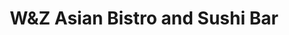 ---
layout: place
title: W&Z Asian Bistro and Sushi Bar
permalink: /new-mexico/silver-city/w-z-asian-bistro-and-sushi-bar.html
stateAbbr: NM
stateName: New Mexico
cityName: Silver City
seo:
  type: restaurant
  links: null
place_id: ChIJt9HVCSHH2IYRqPXWu_cWfoE
photos:
  - name: >-
      places/ChIJt9HVCSHH2IYRqPXWu_cWfoE/photos/AeeoHcLP3HiZ7ZZO1tlImgLphCly6hv0Ee8SR78cvu0woptdcXVKF_3T4qVq-HjaWPXyZY0UT1bj7ZFZ3wY1lk_6iipD569ZvVDC2tLyvfP2f_1Z-Yvk0HQIgaip9eTISHAiSFeY89G1hO1gqQlDTcmt8DfRqdQ3L8UJWjgAXMjs1E338AWKC2_3MFMXISHhkXtocAO7U7ksEklKjKvSKxB2l-apWXKx15sjKsfdxIS8Xhj6pqL_ykyOVe3o7ZAroi0nLh2poPdoeuU6zTTCnIbAJO_SPupf2hsyovgi7TAn_jnI9h5HvzzeUQOR0CBQOKtF3Id87FA8U3lcos51LQ1uQrAqmDeSMb9_SDEb7FexNylt-Tt8F3hnwrx0GqMrS0HC0QbLkX4nm_POWg5j7vuurWKRWjJ_xxABX5yxdvq4kX7MWg
    widthPx: 4032
    heightPx: 3024
    authorAttributions:
      - displayName: Sree Pillai
        uri: https://maps.google.com/maps/contrib/109681104887701134523
        photoUri: >-
          https://lh3.googleusercontent.com/a-/ALV-UjXgHVz7IpCGNjEoKqB85lEY0IR9v5U4OSWeki8H9ooZRhq-QM6M=s100-p-k-no-mo
    flagContentUri: >-
      https://www.google.com/local/imagery/report/?cb_client=maps_api_places.places_api&image_key=!1e10!2sCIHM0ogKEICAgID-ste1ag&hl=en-US
    googleMapsUri: >-
      https://www.google.com/maps/place//data=!3m4!1e2!3m2!1sCIHM0ogKEICAgID-ste1ag!2e10!4m2!3m1!1s0x86d8c72109d5d1b7:0x817e16f7bbd6f5a8
  - name: >-
      places/ChIJt9HVCSHH2IYRqPXWu_cWfoE/photos/AeeoHcKdJjuoBSutZ-997gvGLC4ipUF9LOWZ14HzshpUCEqdMlyaDogWVJm28J8e14bxqMUbo9r2CTWFAev9ajN69DSocuolGcWdm9OUBHlainMmx0H0Z6DVoaV9AP2MRQi765jLfYDdb9Nn-dapQCpYKawTVFGk5AnwMTcOtUvMzfClG_mMR2DmwsRqIKRfg1p6qnLGocP2dHxIBot49D6yFMO8y7vIOeoo61gmCdXRmHtIX4vddRDqMAxT84rmbySrUeFNNCjoxuWTUjJGkRKRTijIUCY-bLjoSt1cxBoCQZbSew
    widthPx: 1080
    heightPx: 1440
    authorAttributions:
      - displayName: W&Z Asian Bistro and Sushi Bar
        uri: https://maps.google.com/maps/contrib/107562904627064088393
        photoUri: >-
          https://lh3.googleusercontent.com/a-/ALV-UjVgLENWWXQWmE0b3NatoEShllEzRs_RjE1gvSw6D9h2E5h36Giq=s100-p-k-no-mo
    flagContentUri: >-
      https://www.google.com/local/imagery/report/?cb_client=maps_api_places.places_api&image_key=!1e10!2sAF1QipOeXE8QqPSUVvHnPVmZR5VUozK0dk39bETH8tPR&hl=en-US
    googleMapsUri: >-
      https://www.google.com/maps/place//data=!3m4!1e2!3m2!1sAF1QipOeXE8QqPSUVvHnPVmZR5VUozK0dk39bETH8tPR!2e10!4m2!3m1!1s0x86d8c72109d5d1b7:0x817e16f7bbd6f5a8
  - name: >-
      places/ChIJt9HVCSHH2IYRqPXWu_cWfoE/photos/AeeoHcKVvuyel0CQ1ilMzzwfAdSfRfsZNkGQGsrrl-fztBW0MUE28fUuSsy2Lr8Yns-09Yjso57PXcJi8VVw3JYLI5n48sNYjZY0dKDegeg18pqmCABMlH_6NCD57lFPJOugoyvoOYt4mYvnQzpp6dbT27JeF4_S8ZhLUS3ucXzVqbFSd0nVVytoI0gRrtnViPFsqPmsS_RS1_hmFpU4lvgS_YKZ7db_vBhssUvB8t2mado8SeOLc1x1p_rQRe5zBFUPPmFaoFBq5ueQWG7dIrgkgSchRp2rvYVgNGNKQe8ayRHFXbSmVE0wHpP8YR9i59o-KeW48Zil7ynf1Q6IzAZbdlEQZSX7qswFbJT7owEDRkb13r0cDotU7hCoynJ2vpjInewVSdyObGCCZWttwFYDODRtveKE71s7Bw3p9o4O92TlwQ
    widthPx: 1784
    heightPx: 2453
    authorAttributions:
      - displayName: Kevin C
        uri: https://maps.google.com/maps/contrib/101840228270429769471
        photoUri: >-
          https://lh3.googleusercontent.com/a-/ALV-UjWc1DkcQp3tjwQnQ7EdAYfW6S3lo8DLgwv7Z4OrqeQU5HR_lxu69g=s100-p-k-no-mo
    flagContentUri: >-
      https://www.google.com/local/imagery/report/?cb_client=maps_api_places.places_api&image_key=!1e10!2sCIHM0ogKEICAgID94vfwWQ&hl=en-US
    googleMapsUri: >-
      https://www.google.com/maps/place//data=!3m4!1e2!3m2!1sCIHM0ogKEICAgID94vfwWQ!2e10!4m2!3m1!1s0x86d8c72109d5d1b7:0x817e16f7bbd6f5a8
  - name: >-
      places/ChIJt9HVCSHH2IYRqPXWu_cWfoE/photos/AeeoHcJ6P8Q9bQVChVq4viKptP8Ab1swpJjiAn_ibHttFJT4mD_Y4wopheQwdsCfzVkR_mtN-sypsNksoN43gC5xDeL3UqeViWm4r5vxG2BHZnEvzS4T9RxN4qogMaasW7WyJhK7p1NXFl1Tm9RjLnkiTMsxcnNSgLjvc34Oi_CDSFjW7AW3PeaKkk-HtKzqLuddxA6YtcyHA3k7pYXK1xfjdP6ayrb3VVVxp5MHrSF4jPKEOscqqmTzTHWURmzToiUiI7PovNJ8A0cuzRrqOTNQ8Glc1efEkOhchAiKyDRwIr9FsEMhQldnbP-SQG6y5zuP-5DDBaL_Ri75DqnSmNsp_FqRwNfRE7bQ-dOKYCC4-Hna0d5LR1_nPPDLR97XkFu6140qulKGScPEwsq8Lsfm7nSGylLF8NsMN1XVWJ1LpC9tUw
    widthPx: 4624
    heightPx: 3468
    authorAttributions:
      - displayName: LION mang
        uri: https://maps.google.com/maps/contrib/111503112416488571990
        photoUri: >-
          https://lh3.googleusercontent.com/a-/ALV-UjUGViBiUcaT4Z_jl8Y9T4OtF8J_C2R39lFNnLYwv344-IGsj3xu=s100-p-k-no-mo
    flagContentUri: >-
      https://www.google.com/local/imagery/report/?cb_client=maps_api_places.places_api&image_key=!1e10!2sCIHM0ogKEICAgIDvlqyGUg&hl=en-US
    googleMapsUri: >-
      https://www.google.com/maps/place//data=!3m4!1e2!3m2!1sCIHM0ogKEICAgIDvlqyGUg!2e10!4m2!3m1!1s0x86d8c72109d5d1b7:0x817e16f7bbd6f5a8
  - name: >-
      places/ChIJt9HVCSHH2IYRqPXWu_cWfoE/photos/AeeoHcIt8tryL4U86viIzBkJ-WJbA2Z4NN4CWGjMI73vaSxoGvpD6hkpp_Ymp1_2S9PL6_PrQdamacRyTkYh1lTwRXG-75lYQHO8XAIXWE3yFEesyjbp5lewXzsfH0GTXW9S4tHa1cv_slAQcb_JdoMfxE63B3KcYiq-avP5AEXWSDVB5c7SD8PQm-q8DHETcsh5i9PtPMvzlV6r1R5-sexuOerd1TkKNbdJd6Jbpoi8RCpISDWOVjhbK5ueZMZhEJpw8P_ELsSH5aF3EHFdDHoEzXIRYqQxCQCly91ueO7JrGFaaAomOD0NmPdoUwMVD5KX60jmP2LarX6VoJkEVjBwBeBYQZIMMVj5xd3iVa2Mwn0VQ5iK_-W0NPq94tqs05xT3z3BXFhKJBRbryPg7S8_ZKZ8AvXYXvRSDKNzSp7xrknBN4lH
    widthPx: 4032
    heightPx: 2268
    authorAttributions:
      - displayName: D L
        uri: https://maps.google.com/maps/contrib/113655799201092573218
        photoUri: >-
          https://lh3.googleusercontent.com/a-/ALV-UjVmuuO27FHZ7Yx0TuhWLWuuTtMX35jU8r2oe28J_pbZ5I7s00IKpg=s100-p-k-no-mo
    flagContentUri: >-
      https://www.google.com/local/imagery/report/?cb_client=maps_api_places.places_api&image_key=!1e10!2sCIHM0ogKEICAgID-nI-MzAE&hl=en-US
    googleMapsUri: >-
      https://www.google.com/maps/place//data=!3m4!1e2!3m2!1sCIHM0ogKEICAgID-nI-MzAE!2e10!4m2!3m1!1s0x86d8c72109d5d1b7:0x817e16f7bbd6f5a8
  - name: >-
      places/ChIJt9HVCSHH2IYRqPXWu_cWfoE/photos/AeeoHcK6v5fyPU85kn6hFQ-1vQ7V-7qmojUzJ5Yre55rgyHfmF6KvGWOmKa91A5JKN-Cuc8mKE1pqhLXMWSwC-SHV6cPxh7nyAYwdOBafN4-_LVozd50FuzDyu-kepmYzhF37vCk_YUdWkqm6muq705Tf332_GOHxjO7HqUDzQMzQAO1J4qLHjdF5dxhRcRPwFb2z420k7IT8olT_6bKp8Q_qaIGApwNIttSC4vFnSvOc8sb4H8G0AHnBxtuo6ArFLGdjq9LXv4z_yyGm2iFhvQCtMud39XUSXycSmyxfTUjl04GswoWjrglHL29g6r5ik9yZDMaQ5zykxIKpcKfefYEZ-u1t-rxUFx7vLnNxH8C7jl23DGAAOasGzrXihWpztUvDS22D9EXU8wYuFWSNq2nTZgrxwq6UARfc6etDfaDLzlsPg
    widthPx: 3024
    heightPx: 4032
    authorAttributions:
      - displayName: Kevin C
        uri: https://maps.google.com/maps/contrib/101840228270429769471
        photoUri: >-
          https://lh3.googleusercontent.com/a-/ALV-UjWc1DkcQp3tjwQnQ7EdAYfW6S3lo8DLgwv7Z4OrqeQU5HR_lxu69g=s100-p-k-no-mo
    flagContentUri: >-
      https://www.google.com/local/imagery/report/?cb_client=maps_api_places.places_api&image_key=!1e10!2sCIHM0ogKEICAgIDbnPzyeQ&hl=en-US
    googleMapsUri: >-
      https://www.google.com/maps/place//data=!3m4!1e2!3m2!1sCIHM0ogKEICAgIDbnPzyeQ!2e10!4m2!3m1!1s0x86d8c72109d5d1b7:0x817e16f7bbd6f5a8
  - name: >-
      places/ChIJt9HVCSHH2IYRqPXWu_cWfoE/photos/AeeoHcKMV3TcgVPkzaPBoIwgf-I8l7QHgr4dX8AiDTJLpgzmfXgFAKaNjsBxkqvUz7WEI0VahXfpINGGwPWg0xzvxC3GppCCPc-PBD75PU4UBdc2ycLgZllwX05-gvTfjQ_Yi8zpbB62V3R5Bi2bk6gJdVv5QjFJd6UXNwWeKWcxRFFhUMh8ZgwBWQHj0JMMp3eOwGoUPcVSk14SoFNb9HDXA-VuMsaCf_vdplrXg-C8XYdfqI6iazIzZMKcwfIuGIRopzrZxbMm48b0-I3a9gnPec27GSaK56V2_F5y9KZShXCFzibXD3OxA7mqeTs2fq2sdRf3xPSGsvYQWskrswjcIPB3bpjWit7D9j21tzmEknvaMm4YUxhMHBj3MxeZePmuY92o6ZdxiSgYw3IeRGOm5aZM1uao2RnHt1M4jWk7jSaKlg
    widthPx: 3024
    heightPx: 4032
    authorAttributions:
      - displayName: Kevin C
        uri: https://maps.google.com/maps/contrib/101840228270429769471
        photoUri: >-
          https://lh3.googleusercontent.com/a-/ALV-UjWc1DkcQp3tjwQnQ7EdAYfW6S3lo8DLgwv7Z4OrqeQU5HR_lxu69g=s100-p-k-no-mo
    flagContentUri: >-
      https://www.google.com/local/imagery/report/?cb_client=maps_api_places.places_api&image_key=!1e10!2sCIHM0ogKEICAgID94vfwCQ&hl=en-US
    googleMapsUri: >-
      https://www.google.com/maps/place//data=!3m4!1e2!3m2!1sCIHM0ogKEICAgID94vfwCQ!2e10!4m2!3m1!1s0x86d8c72109d5d1b7:0x817e16f7bbd6f5a8
  - name: >-
      places/ChIJt9HVCSHH2IYRqPXWu_cWfoE/photos/AeeoHcJZBn-rG5PEtkrigptvsgbls9Rn-rcbTRMfjyYxvnjkKhbNi1rTp-5vYUz3DXdj-qay76oaabeHgg2403ilUzB-wIVV-vDyWRJh-_GxwGrScv2K-oI0gv2AqJGFuzA7uoxZytn2PVywge1GhepK97Gy50VtJTqn5EqErdIAl9ZTYPMswM49_j-HA8ilO1iaIIbYWsMUfi6llWTBuIQYX4S0v8cGoxxfNqgjDRfcB4z2hV8rIOyAdiY3iK1qs649v4hwpXIJCjf-b_xx0HVSZpvlnusDC8hxSFqdn5GW5cS0U-yOyOgTZ9o6DvIM0_bblKPwsooJu-nFwQ1N_keLBwMh-6PNcVdpa7xWvIjK4jZhc8U9oqP5lNMCBlwp9DyNzQHKz10GH_EfBoB0CdfYXFqNKFmrY5MR8hkcfbXw76JVng
    widthPx: 2498
    heightPx: 2547
    authorAttributions:
      - displayName: Kevin C
        uri: https://maps.google.com/maps/contrib/101840228270429769471
        photoUri: >-
          https://lh3.googleusercontent.com/a-/ALV-UjWc1DkcQp3tjwQnQ7EdAYfW6S3lo8DLgwv7Z4OrqeQU5HR_lxu69g=s100-p-k-no-mo
    flagContentUri: >-
      https://www.google.com/local/imagery/report/?cb_client=maps_api_places.places_api&image_key=!1e10!2sCIHM0ogKEICAgID9y72jDw&hl=en-US
    googleMapsUri: >-
      https://www.google.com/maps/place//data=!3m4!1e2!3m2!1sCIHM0ogKEICAgID9y72jDw!2e10!4m2!3m1!1s0x86d8c72109d5d1b7:0x817e16f7bbd6f5a8
  - name: >-
      places/ChIJt9HVCSHH2IYRqPXWu_cWfoE/photos/AeeoHcJ4epp75f8u3CG0XU_2xXRPW1DjyDqjjgXRXds-pPLE4LOMJgW7hEQK3jYAH1r68sB1kX4nT-1zO7PLuVX8Mz53jgp3igZx1ElomTXZgMpY0naZ0QdyMjCIVV1r2KVcbcy0kjfJ9NRgr9drNy5H5ly3d_stfWtyBQrflQHa7NXztHmt9dvyWglwG4UhPsGHL50SpE-WcKPjuwM5p3owG3jHs-rW6RpDYqQCqNcMsrZFMZxkdqBKxINW4yM3bjb8RDY3epqKOCqFYg1lUWG0F0uQhWc3SsUW2Bi-tP4j_gb04v2hGCgaFhdyEFMkfqkkKaoBBld1Ro24lZrfiggCKqbPnTt3ErlKHey0tQo60bd1yLdTktOtj1sXsC3c3xPtwL0Azyett8cd5VAnk1FaV4HYQ24UMa-WY6B_1DC1w_GbXB-3
    widthPx: 3024
    heightPx: 4032
    authorAttributions:
      - displayName: Emily G
        uri: https://maps.google.com/maps/contrib/117405935295185928546
        photoUri: >-
          https://lh3.googleusercontent.com/a-/ALV-UjUKTni2KfO8vZ9faVmNSyG9JUl8cgvjnu0nss0aia3py-xMOZxt=s100-p-k-no-mo
    flagContentUri: >-
      https://www.google.com/local/imagery/report/?cb_client=maps_api_places.places_api&image_key=!1e10!2sCIHM0ogKEICAgID7iNKBwAE&hl=en-US
    googleMapsUri: >-
      https://www.google.com/maps/place//data=!3m4!1e2!3m2!1sCIHM0ogKEICAgID7iNKBwAE!2e10!4m2!3m1!1s0x86d8c72109d5d1b7:0x817e16f7bbd6f5a8
  - name: >-
      places/ChIJt9HVCSHH2IYRqPXWu_cWfoE/photos/AeeoHcL4T6xPbhUukizbQYAOIOIswD03gcoDa0CNpjCkO_yctXPkrliMDneKjiwHuqEOVgWdgR26h45tp0-bMlpFrL8XB73N9kVA4tAi5cEa39O9qMvHf7gRyqIaLXruxs7HBliuwezP20mx4psFJMQ6EYshwDLk_5H6gYe0Z2xT7iM07rvoba0tlMXW0fVXYYrRnaPLCPhMD4mWUkQufMSf2zjjnSTlitiLYomuQLtIv9fQOXEQJjDn3rv8Dcx2bS67oSX7cLIyBfZkAgh1Zb_WVjmvoHjZU-riQu2gc8b3-DiaDhfmPLZqCnZoqTFS7Rv9SPg5ylKyNe3fFaAjSqdyZuWHuVW1VkfjgwNJYqobbrr4cb9DSWu9ySvnlcvvsQjKwDC7HxKmIM5yNoUKzw9spm-ztYY4Jj0TBsHgo28q6eteII61
    widthPx: 3024
    heightPx: 4032
    authorAttributions:
      - displayName: Kevin C
        uri: https://maps.google.com/maps/contrib/101840228270429769471
        photoUri: >-
          https://lh3.googleusercontent.com/a-/ALV-UjWc1DkcQp3tjwQnQ7EdAYfW6S3lo8DLgwv7Z4OrqeQU5HR_lxu69g=s100-p-k-no-mo
    flagContentUri: >-
      https://www.google.com/local/imagery/report/?cb_client=maps_api_places.places_api&image_key=!1e10!2sCIHM0ogKEICAgID94vfwyQE&hl=en-US
    googleMapsUri: >-
      https://www.google.com/maps/place//data=!3m4!1e2!3m2!1sCIHM0ogKEICAgID94vfwyQE!2e10!4m2!3m1!1s0x86d8c72109d5d1b7:0x817e16f7bbd6f5a8
address: 1740 US-180, Silver City, NM 88061, USA
street: 1740 US-180
city: Silver City
state: NM
zip: '88061'
country: USA
neighborhood: null
latitude: '32.785944'
longitude: '-108.257640'
accessibility_options:
  wheelchairAccessibleParking: true
  wheelchairAccessibleEntrance: true
  wheelchairAccessibleRestroom: true
  wheelchairAccessibleSeating: true
business_status: OPERATIONAL
name: W&Z Asian Bistro and Sushi Bar
google_maps_links:
  directionsUri: >-
    https://www.google.com/maps/dir//''/data=!4m7!4m6!1m1!4e2!1m2!1m1!1s0x86d8c72109d5d1b7:0x817e16f7bbd6f5a8!3e0
  placeUri: https://maps.google.com/?cid=9330920731222406568
  writeAReviewUri: >-
    https://www.google.com/maps/place//data=!4m3!3m2!1s0x86d8c72109d5d1b7:0x817e16f7bbd6f5a8!12e1
  reviewsUri: >-
    https://www.google.com/maps/place//data=!4m4!3m3!1s0x86d8c72109d5d1b7:0x817e16f7bbd6f5a8!9m1!1b1
  photosUri: >-
    https://www.google.com/maps/place//data=!4m3!3m2!1s0x86d8c72109d5d1b7:0x817e16f7bbd6f5a8!10e5
primary_type: Asian Restaurant
opening_hours:
  regular: null
  current: null
secondary_opening_hours:
  regular:
    weekdayDescriptions: null
    type: null
  current:
    weekdayDescriptions: null
    type: null
phone: null
price_level: null
price_range: null
rating: null
rating_count: 0
website: null
description: >-
  Discover W&Z Asian Bistro in Silver City, NM$$$In Silver City, NM, W&Z Asian
  Bistro and Sushi Bar stands out as a cozy spot for enjoying authentic Asian
  flavors. This eatery boasts a diverse menu featuring classic Chinese and
  Japanese dishes, with fresh sushi options that appeal to those seeking
  flavorful, expertly prepared meals. The welcoming atmosphere makes it ideal
  for casual dining, complemented by thoughtful accessibility features like
  wheelchair-friendly parking and entrances. Patrons can explore a range of
  options that highlight the best of Asian cuisine, making it a reliable choice
  for anyone looking for quality sushi experiences nearby.
generative_summary: >-
  Discover W&Z Asian Bistro in Silver City, NM$$$In Silver City, NM, W&Z Asian
  Bistro and Sushi Bar stands out as a cozy spot for enjoying authentic Asian
  flavors. This eatery boasts a diverse menu featuring classic Chinese and
  Japanese dishes, with fresh sushi options that appeal to those seeking
  flavorful, expertly prepared meals. The welcoming atmosphere makes it ideal
  for casual dining, complemented by thoughtful accessibility features like
  wheelchair-friendly parking and entrances. Patrons can explore a range of
  options that highlight the best of Asian cuisine, making it a reliable choice
  for anyone looking for quality sushi experiences nearby.
generative_disclosure: Summarized by AI using the Grok-3-Mini model.
reviews: null
review_summary: >-
  Insights from Visitor Feedback$$$Folks exploring sushi spots in the area often
  highlight the fresh and well-crafted dishes at this bistro, noting it as a
  solid pick for satisfying Asian cravings. Many appreciate the variety of
  options that deliver good value without skimping on taste, creating a
  laid-back vibe for solo diners or groups. Comments frequently mention the
  comfortable setting and attentive service, which enhance the overall meal
  without overwhelming the senses. While experiences can vary, the general buzz
  leans positive, positioning it as a go-to for those hunting top-rated sushi in
  Silver City. All in all, it's clear that this place keeps things approachable
  and enjoyable for anyone dropping by for a bite.
review_disclosure: Summarized by AI using the Grok-3-Mini model.
parking_options: null
payment_options: null
allow_dogs: null
curbside_pickup: null
delivery: null
dine_in: null
good_for_children: null
good_for_groups: null
good_for_sports: null
live_music: null
menu_for_children: null
outdoor_seating: null
reservable: null
restroom: null
serves_beer: null
serves_breakfast: null
serves_brunch: null
serves_cocktails: null
serves_coffee: null
serves_dinner: null
serves_dessert: null
serves_lunch: null
serves_vegetarian_food: null
serves_wine: null
takeout: null
update_category: pro
places_description: null

---